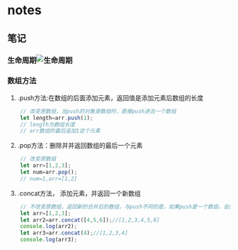 #   notes

##  笔记

###  生命周期![生命周期](F:\浩鲸新智能\学习\notes\images\生命周期.png)

###  数组方法
1. .push方法:在数组的后面添加元素，返回值是添加元素后数组的长度
```js
    // 改变原数组，当push的对象是数组时，直接push进去一个数组
    let length=arr.push(1);
    // length为数组长度
    // arr数组的最后追加1这个元素
```
2.  .pop方法：删除并并返回数组的最后一个元素
```js
    // 改变原数组
    let arr=[1,2,3];
    let num=arr.pop();
    // num=1,arr=[1,2]
```
3.  .concat方法， 添加元素，并返回一个新数组
```js
    // 不改变原数组，返回新的合并后的数组，与push不同的是，如果push是一个数组，会直接push进去，而concat会展开数组，在合并起来，组成一个新的数组返回
    let arr=[1,2,3];
    let arr2=arr.concat([4,5,6]);//[1,2,3,4,5,6]
    console.log(arr2);
    let arr3=arr.concat(4);//[1,2,3,4]
    console.log(arr3);
```